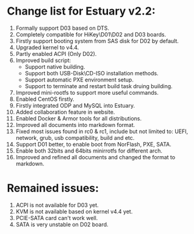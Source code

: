 # Change list for Estuary v2.2:
1. Formally support D03 based on DTS.
2. Completely compatible for HiKey\D01\D02 and D03 boards.
3. Firstly support booting system from SAS disk for D02 by default.
4. Upgraded kernel to v4.4.
5. Partly enabled ACPI (Only D02).
6. Improved build script:
	- Support native building.
	- Support both USB-Disk\CD-ISO installation methods.
	- Support automatic PXE environment setup.
	- Support to terminate and restart build task druing building.
7. Improved mini-rootfs to support more useful commands.
8. Enabled CentOS firstly.
9. Firstly integrated ODP and MySQL into Estuary.
10. Added collaboration feature in website.
11. Enabled Docker & Armor tools for all distributions.
12. Improved all documents into markdown format.
13. Fixed most issues found in rc0 & rc1, include but not limited to: UEFI, network, grub, usb compatibility, build and etc.
14. Support D01 better, to enable boot from NorFlash, PXE, SATA.
15. Enable both 32bits and 64bits minirrotfs for different arch.
16. Improved and refined all documents and changed the format to markdown.
# Remained issues:
1. ACPI is not available for D03 yet.
2. KVM is not available based on kernel v4.4 yet.
3. PCIE-SATA card can't work well.
4. SATA is very unstable on D02 board.
